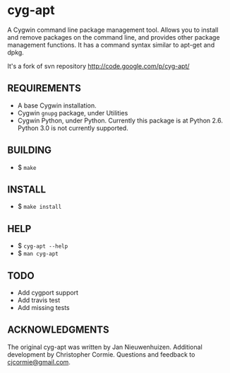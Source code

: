 cyg-apt
=======

A Cygwin command line package management tool.
Allows you to install and remove packages on the command line, 
and provides other package management functions. 
It has a command syntax similar to apt-get and dpkg.

It's a fork of svn repository http://code.google.com/p/cyg-apt/

REQUIREMENTS
------------

* A base Cygwin installation.
* Cygwin `gnupg` package, under Utilities
* Cygwin Python, under Python. Currently this package is at Python 2.6.
  Python 3.0 is not currently  supported.

BUILDING
--------

* $ `make`

INSTALL
-------

* $ `make install`

HELP
----

* $ `cyg-apt --help`
* $ `man cyg-apt`

TODO
----

* Add cygport support
* Add travis test
* Add missing tests

ACKNOWLEDGMENTS
---------------

The original cyg-apt was written by Jan Nieuwenhuizen. Additional development by Christopher Cormie. Questions and feedback to cjcormie@gmail.com.
